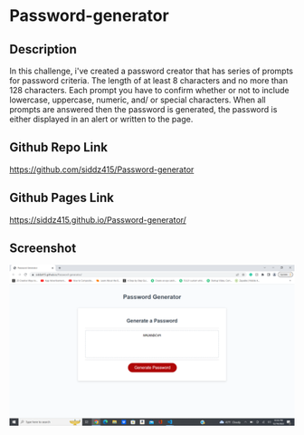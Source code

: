# Password-generator


## Description
In this challenge, i've created a password creator that has series of prompts for password criteria. The length of at least 8 characters and no more than 128 characters. Each prompt you have to confirm whether or not to include lowercase, uppercase, numeric, and/ or special characters. When all prompts are answered then the password is generated, the password is either displayed in an alert or written to the page.


## Github Repo Link
https://github.com/siddz415/Password-generator

## Github Pages Link
https://siddz415.github.io/Password-generator/

## Screenshot
![Screenshot of the Site](./assets/pass.png) 